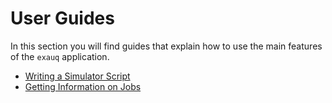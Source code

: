 # User Guides

In this section you will find guides that explain how to use the main features of the
`exauq` application.

- [Writing a Simulator Script](./simulator-script.md)
- [Getting Information on Jobs](./showing-jobs.md)